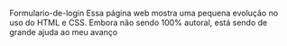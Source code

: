 Formulario-de-login
Essa página web mostra uma pequena evolução no uso do HTML e CSS. Embora não sendo 100% autoral, está sendo de grande ajuda ao meu avanço
